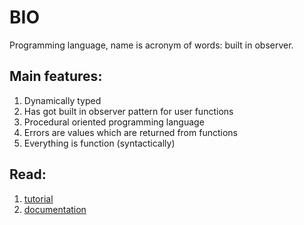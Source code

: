 # BIO
Programming language, name is acronym of words: built in observer.

## Main features:

1. Dynamically typed
2. Has got built in observer pattern for user functions
3. Procedural oriented programming language
4. Errors are values which are returned from functions
5. Everything is function (syntactically)

## Read:

1. [tutorial](http://rcebula.pl/bio/tutorial/ "tutorial")
2. [documentation](http://rcebula.pl/bio/doc/ "documentation")
